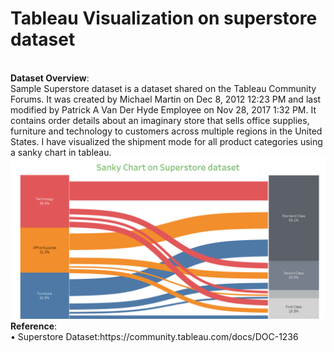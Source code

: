 # Tableau Visualization on superstore dataset
</br  >
<b>Dataset Overview</b>: </br  >
Sample Superstore dataset is a dataset shared on the Tableau Community Forums. It was created by Michael Martin on Dec 8, 2012 12:23 PM and last modified by Patrick A Van Der Hyde Employee on Nov 28, 2017 1:32 PM. It contains order details about an imaginary store that sells office supplies, furniture and technology to customers across multiple regions in the United States. I have visualized the shipment mode for all product categories using a sanky chart in tableau. </br >
<img src='https://github.com/PrithviKamath/Data-Visualizations/blob/master/Sanky%20Chart%20with%20Tableau/Images/Sanky%20Chart.png'></img>
</br >
<b>Reference</b>:</br  >
•	Superstore Dataset:https://community.tableau.com/docs/DOC-1236</br  >

